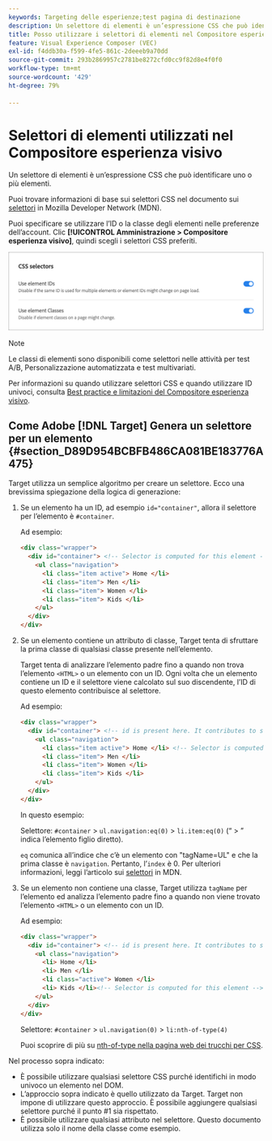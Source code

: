 ```yaml
---
keywords: Targeting delle esperienze;test pagina di destinazione
description: Un selettore di elementi è un’espressione CSS che può identificare uno o più elementi. Scopri come utilizzare i selettori di elementi nell’Adobe [!DNL Target] Compositore esperienza visivo.
title: Posso utilizzare i selettori di elementi nel Compositore esperienza visivo?
feature: Visual Experience Composer (VEC)
exl-id: f4ddb30a-f599-4fe5-861c-2deeeb9a70dd
source-git-commit: 293b2869957c2781be8272cfd0cc9f82d8e4f0f0
workflow-type: tm+mt
source-wordcount: '429'
ht-degree: 79%

---
```


# Selettori di elementi utilizzati nel Compositore esperienza visivo

Un selettore di elementi è un’espressione CSS che può identificare uno o più elementi.

Puoi trovare informazioni di base sui selettori CSS nel documento sui [selettori](https://developer.mozilla.org/en-US/docs/Web/Guide/CSS/Getting_started/Selectors) in Mozilla Developer Network (MDN).

Puoi specificare se utilizzare l’ID o la classe degli elementi nelle preferenze dell’account. Clic **[!UICONTROL Amministrazione > Compositore esperienza visivo]**, quindi scegli i selettori CSS preferiti.

![immagine css_selectors](assets/css_selectors.png)

>[!NOTE]
>
>Le classi di elementi sono disponibili come selettori nelle attività per test A/B, Personalizzazione automatizzata e test multivariati.

Per informazioni su quando utilizzare selettori CSS e quando utilizzare ID univoci, consulta [Best practice e limitazioni del Compositore esperienza visivo](/help/main/c-experiences/c-visual-experience-composer/experience-composer-best-practices.md#concept_E284B3F704C04406B174D9050A2528A6).

## Come Adobe [!DNL Target] Genera un selettore per un elemento {#section_D89D954BCBFB486CA081BE183776A475}

Target utilizza un semplice algoritmo per creare un selettore. Ecco una brevissima spiegazione della logica di generazione:

1. Se un elemento ha un ID, ad esempio `id="container"`, allora il selettore per l’elemento è `#container`.

   Ad esempio:

   ```html
   <div class="wrapper">
     <div id="container"> <!-- Selector is computed for this element -->
       <ul class="navigation">
         <li class="item active"> Home </li>
         <li class="item"> Men </li>
         <li class="item"> Women </li>
         <li class="item"> Kids </li>
       </ul>
     </div>
   </div>
   ```

1. Se un elemento contiene un attributo di classe, Target tenta di sfruttare la prima classe di qualsiasi classe presente nell’elemento.

   Target tenta di analizzare l’elemento padre fino a quando non trova l’elemento `<HTML>` o un elemento con un ID. Ogni volta che un elemento contiene un ID e il selettore viene calcolato sul suo discendente, l’ID di questo elemento contribuisce al selettore.

   Ad esempio:

   ```html
   <div class="wrapper">
     <div id="container"> <!-- id is present here. It contributes to selector -->
       <ul class="navigation">
         <li class="item active"> Home </li> <!-- Selector is computed for this element -->
         <li class="item"> Men </li>
         <li class="item"> Women </li>
         <li class="item"> Kids </li>
       </ul>
     </div>
   </div>
   ```

   In questo esempio:

   Selettore: `#container` > `ul.navigation:eq(0)` > `li.item:eq(0)` (“ > ” indica l’elemento figlio diretto).

   `eq` comunica all’indice che c’è un elemento con &quot;tagName=UL&quot; e che la prima classe è `navigation`. Pertanto, l’`index` è 0. Per ulteriori informazioni, leggi l’articolo sui [selettori](https://developer.mozilla.org/en-US/docs/Web/Guide/CSS/Getting_started/Selectors) in MDN.

1. Se un elemento non contiene una classe, Target utilizza `tagName` per l’elemento ed analizza l’elemento padre fino a quando non viene trovato l’elemento `<HTML>` o un elemento con un ID.

   Ad esempio:

   ```html
   <div class="wrapper">
     <div id="container"> <!-- id is present here. It contributes to selector -->
       <ul class="navigation">
         <li> Home </li>
         <li> Men </li>
         <li class="active"> Women </li>
         <li> Kids </li><!-- Selector is computed for this element -->
       </ul>
     </div>
   </div>
   ```

   Selettore: `#container` > `ul.navigation(0)` > `li:nth-of-type(4)`

   Puoi scoprire di più su [nth-of-type nella pagina web dei trucchi per CSS](https://css-tricks.com/almanac/selectors/n/nth-of-type/).

Nel processo sopra indicato:

* È possibile utilizzare qualsiasi selettore CSS purché identifichi in modo univoco un elemento nel DOM.
* L’approccio sopra indicato è quello utilizzato da Target. Target non impone di utilizzare questo approccio. È possibile aggiungere qualsiasi selettore purché il punto #1 sia rispettato.
* È possibile utilizzare qualsiasi attributo nel selettore. Questo documento utilizza solo il nome della classe come esempio.
